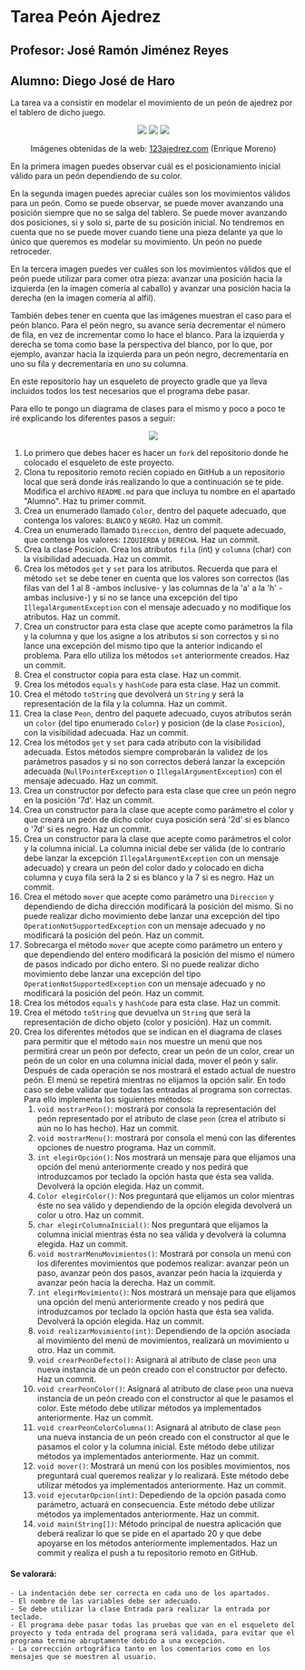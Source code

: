 # Tarea Peón Ajedrez
## Profesor: José Ramón Jiménez Reyes
## Alumno: Diego José de Haro

La tarea va a consistir en modelar el movimiento de un peón de ajedrez por el tablero de dicho juego.
<div align="center">
    <img src="src/main/resources/colocacionInicialPeones.png" />
    <img src="src/main/resources/movimientoValidoPeon.png" />
    <img src="src/main/resources/movimientoComerPeon.png" />
</p>
<p style="text-size: xx-small">Imágenes obtenidas de la web: <a href="https://www.123ajedrez.com/reglas-basicas/el-peon">123ajedrez.com</a> (Enrique Moreno)</p>
</div>

En la primera imagen puedes observar cuál es el posicionamiento inicial válido para un peón dependiendo de su color.

En la segunda imagen puedes apreciar cuáles son los movimientos válidos para un peón. Como se puede observar, se puede mover avanzando una posición siempre que no se salga del tablero. Se puede mover avanzando dos posiciones, si y solo si, parte de su posición inicial. No tendremos en cuenta que no se puede mover cuando tiene una pieza delante ya que lo único que queremos es modelar su movimiento. Un peón no puede retroceder.

En la tercera imagen puedes ver cuáles son los movimientos válidos que el peón puede utilizar para comer otra pieza: avanzar una posición hacia la izquierda (en la imagen comería al caballo) y avanzar una posición hacia la derecha (en la imagen comería al alfil).

También debes tener en cuenta que las imágenes muestran el caso para el peón blanco. Para el peón negro, su avance sería decrementar el número de fila, en vez de incrementar como lo hace el blanco. Para la izquierda y derecha se toma como base la perspectiva del blanco, por lo que, por ejemplo, avanzar hacia la izquierda para un peón negro, decrementaría en uno su fila y decrementaría en uno su columna.

En este repositorio hay un esqueleto de proyecto gradle que ya lleva incluidos todos los test necesarios que el programa debe pasar.

Para ello te pongo un diagrama de clases para el mismo y poco a poco te iré explicando los diferentes pasos a seguir:
<div align="center">
    <img src="src/main/resources/peonAjedrez.png" />
</div>

1. Lo primero que debes hacer es hacer un `fork` del repositorio donde he colocado el esqueleto de este proyecto.
2. Clona tu repositorio remoto recién copiado en GitHub a un repositorio local que será donde irás realizando lo que a continuación se te pide. Modifica el archivo `README.md` para que incluya tu nombre en el apartado "Alumno". Haz tu primer commit.
3. Crea un enumerado llamado `Color`, dentro del paquete adecuado, que contenga los valores: `BLANCO` y `NEGRO`. Haz un commit.
4. Crea un enumerado llamado `Direccion`, dentro del paquete adecuado, que contenga los valores: `IZQUIERDA` y `DERECHA`.  Haz un commit.
5. Crea la clase Posicion. Crea los atributos `fila` (int) y `columna` (char) con la visibilidad adecuada. Haz un commit.
6. Crea los métodos `get` y `set` para los atributos. Recuerda que para el método `set` se debe tener en cuenta que los valores son correctos (las filas van del 1 al 8 -ambos inclusive- y las columnas de la 'a' a la 'h' -ambas inclusive-)  y si no se lance una excepción del tipo `IllegalArgumentException` con el mensaje adecuado y no modifique los atributos. Haz un commit.
7. Crea un constructor para esta clase que acepte como parámetros la fila y la columna y que los asigne a los atributos si son correctos  y si no lance una excepción del mismo tipo que la anterior indicando el problema. Para ello utiliza los métodos `set` anteriormente creados. Haz un commit.
8. Crea el constructor copia para esta clase. Haz un commit.
9. Crea los métodos `equals` y `hashCode` para esta clase. Haz un commit.
10. Crea el método `toString` que devolverá un `String` y será la representación de la fila y la columna. Haz un commit.
11. Crea la clase `Peon`, dentro del paquete adecuado, cuyos atributos serán un `color` (del tipo enumerado `Color`) y posicion (de la clase `Posicion`), con la visibilidad adecuada. Haz un commit.
12. Crea los métodos `get` y `set` para cada atributo con la visibilidad adecuada. Estos métodos siempre comprobarán la validez de los parámetros pasados y si no son correctos deberá lanzar la excepción adecuada (`NullPointerException` o `IllegalArgumentException`) con el mensaje adecuado. Haz un commit.
13. Crea un constructor por defecto para esta clase que cree un peón negro en la posición '7d'. Haz un commit.
14. Crea un constructor para la clase que acepte como parámetro el color y que creará un peón de dicho color cuya posición será '2d' si es blanco o '7d' si es negro. Haz un commit.
15. Crea un constructor para la clase que acepte como parámetros el color y la columna inicial. La columna inicial debe ser válida (de lo contrario debe lanzar la excepción `IllegalArgumentException` con un mensaje adecuado) y creara un peón del color dado y colocado en dicha columna y cuya fila será la 2 si es blanco y la 7 si es negro. Haz un commit.
16. Crea el método `mover` que acepte como parámetro una `Direccion` y dependiendo de dicha dirección modificará la posición del mismo. Si no puede realizar dicho movimiento debe lanzar una excepción del tipo `OperationNotSupportedException` con un mensaje adecuado y no modificará la posición del peón. Haz un commit.
17. Sobrecarga el método `mover` que acepte como parámetro un entero y que dependiendo del entero modificará la posición del mismo el número de pasos indicado por dicho entero. Si no puede realizar dicho movimiento debe lanzar una excepción del tipo `OperationNotSupportedException` con un mensaje adecuado y no modificará la posición del peón. Haz un commit.
18. Crea los métodos `equals` y `hashCode` para esta clase. Haz un commit.
19. Crea el método  `toString` que devuelva un `String` que será la representación de dicho objeto (color y posición). Haz un commit.
20. Crea los diferentes métodos que se indican en el diagrama de clases para permitir que el método `main` nos muestre un menú que nos permitirá crear un peón por defecto, crear un peón de un color, crear un peón de un color en una columna inicial dada, mover el peón y salir. Después de cada operación se nos mostrará el estado actual de nuestro peón. El menú se repetirá mientras no elijamos la opción salir. En todo caso se debe validar que todas las entradas al programa son correctas. Para ello implementa los siguientes métodos:
    1. `void mostrarPeon()`: mostrará por consola la representación del peón representado por el atributo de clase `peon` (crea el atributo si aún no lo has hecho). Haz un commit.
    2. `void mostrarMenu()`: mostrará por consola el menú con las diferentes opciones de nuestro programa. Haz un commit.
    3. `int elegirOpción()`: Nos mostrará un mensaje para que elijamos una opción del menú anteriormente creado y nos pedirá que introduzcamos por teclado la opción hasta que ésta sea valida. Devolverá la opción elegida. Haz un commit.
    4. `Color elegirColor()`: Nos preguntará que elijamos un color mientras éste no sea válido y dependiendo de la opción elegida devolverá un color u otro. Haz un commit.
    5. `char elegirColumnaInicial()`: Nos preguntará que elijamos la columna inicial mientras ésta no sea válida y devolverá la columna elegida. Haz un commit.
    6. `void mostrarMenuMovimientos()`: Mostrará por consola un menú con los diferentes movimientos que podemos realizar: avanzar peón un paso, avanzar peón dos pasos, avanzar peón hacia la izquierda y avanzar peón hacia la derecha. Haz un commit.
    7. `int elegirMovimiento()`: Nos mostrará un mensaje para que elijamos una opción del menú anteriormente creado y nos pedirá que introduzcamos por teclado la opción hasta que ésta sea valida. Devolverá la opción elegida. Haz un commit.
    8. `void realizarMovimiento(int)`: Dependiendo de la opción asociada al movimiento del menú de movimientos, realizará un movimiento u otro. Haz un commit.
    9. `void crearPeonDefecto()`: Asignará al atributo de clase `peon` una nueva instancia de un peón creado con el constructor por defecto. Haz un commit.
    10. `void crearPeonColor()`: Asignará al atributo de clase `peon` una nueva instancia de un peón creado con el constructor al que le pasamos el color. Este método debe utilizar métodos ya implementados anteriormente. Haz un commit.
    11. `void crearPeonColorColumna()`: Asignará al atributo de clase `peon` una nueva instancia de un peón creado con el constructor al que le pasamos el color y la columna inicial. Este método debe utilizar métodos ya implementados anteriormente. Haz un commit.
    12. `void mover()`: Mostrará un menú con los posibles movimientos, nos preguntará cual queremos realizar y lo realizará. Este método debe utilizar métodos ya implementados anteriormente. Haz un commit.
    13. `void ejecutarOpcion(int)`: Depediendo de la opción pasada como parámetro, actuará en consecuencia. Este método debe utilizar métodos ya implementados anteriormente. Haz un commit.
    14. `void main(String[])`: Método principal de nuestra aplicación que deberá realizar lo que se pide en el apartado 20 y que debe apoyarse en los métodos anteriormente implementados. Haz un commit y realiza el push a tu repositorio remoto en GitHub.


#### Se valorará:

    - La indentación debe ser correcta en cada uno de los apartados.
    - El nombre de las variables debe ser adecuado.
    - Se debe utilizar la clase Entrada para realizar la entrada por teclado.
    - El programa debe pasar todas las pruebas que van en el esqueleto del proyecto y toda entrada del programa será validada, para evitar que el programa termine abruptamente debido a una excepción.
    - La corrección ortográfica tanto en los comentarios como en los mensajes que se muestren al usuario.